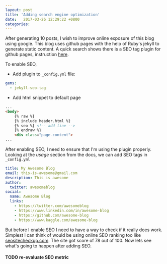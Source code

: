 ```yaml
---
layout: post
title: 'Adding search engine optimization'
date:   2017-03-26 12:29:22 +0800
categories:
---
```

After generating 10 posts, I wish to improve online exposure of this blog using google. This blog uses github pages with the help of Ruby's jekyll to generate static content. A quick search shows there is a SEO tag plugin for github pages, instruction [here](https://help.github.com/articles/search-engine-optimization-for-github-pages/).

To enable SEO,

- Add plugin to `_config.yml` file:

```yaml
gems:
  - jekyll-seo-tag
```

- Add html snippet to default page

```html
...
<body>
	{% raw %}
    {% include header.html %}
    {% seo %} <!-- add line -->
	{% endraw %}
    <div class="page-content">
...
```

After enabling SEO, I need to ensure that I'm using the plugin properly. Looking at the *usage* section from the docs, we can add SEO tags in `_config.yml`

```yaml
title: My Awesome Blog
email: this-is-awesome@gmail.com
description: This is awesome
author:
  twitter: awesomeblog
social:
  name: Awesome Blog
  links:
    - https://twitter.com/awesomeblog
    - https://www.linkedin.com/in/awesome-blog
    - https://github.com/awesome-blog
    - https://www.kaggle.com/awesome-blog
```

But before I enable SEO I need to have a way to check if it really does work. Simplest I can think of would be using online SEO ranking too like [seositecheckup.com](https://seositecheckup.com). The site got score of 78 out of 100. Now lets see what's going to happen after adding SEO.

#### TODO re-evaluate SEO metric
